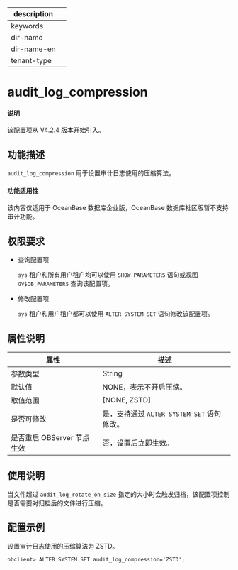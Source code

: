 |description||
|---|---|
|keywords||
|dir-name||
|dir-name-en||
|tenant-type||

# audit_log_compression

<main id="notice" type='explain'>
  <h4>说明</h4>
  <p>该配置项从 V4.2.4 版本开始引入。</p>
</main>

## 功能描述

`audit_log_compression` 用于设置审计日志使用的压缩算法。

<main id="notice" >
  <h4>功能适用性</h4>
  <p>该内容仅适用于 OceanBase 数据库企业版，OceanBase 数据库社区版暂不支持审计功能。</p>
</main>

## 权限要求

* 查询配置项

  `sys` 租户和所有用户租户均可以使用 `SHOW PARAMETERS` 语句或视图 `GV$OB_PARAMETERS` 查询该配置项。

* 修改配置项

  `sys` 租户和用户租户都可以使用 `ALTER SYSTEM SET` 语句修改该配置项。

## 属性说明

| **属性** | **描述** |
| -------- | -------- |
| 参数类型   | String |
| 默认值     | NONE，表示不开启压缩。 |
| 取值范围   | [NONE, ZSTD]|
| 是否可修改 | 是，支持通过 `ALTER SYSTEM SET` 语句修改。|
| 是否重启 OBServer 节点生效 | 否，设置后立即生效。   |

## 使用说明

当文件超过 `audit_log_rotate_on_size` 指定的大小时会触发归档，该配置项控制是否需要对归档后的文件进行压缩。

## 配置示例

设置审计日志使用的压缩算法为 ZSTD。

```shell
obclient> ALTER SYSTEM SET audit_log_compression='ZSTD';
```
